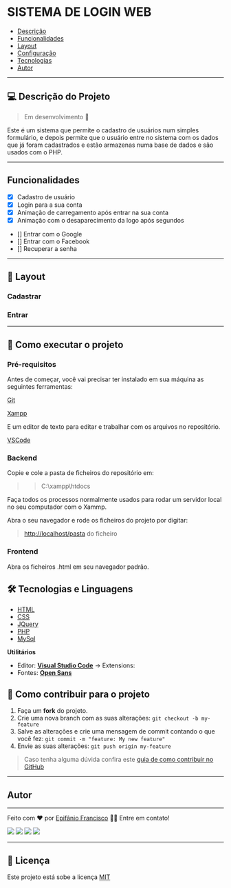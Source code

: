 # SISTEMA DE LOGIN WEB

* [Descrição](#descrição-do-projeto)
* [Funcionalidades](#funcionalidades)
* [Layout](#descrição-do-projeto)
* [Configuração](#como-executar-o-projeto)
* [Tecnologias](#tecnologias-e-linguagens)
* [Autor](#autor)

---

## 💻 Descrição do Projeto

> Em desenvolvimento 📢

Este é um sistema que permite o cadastro de usuários num simples formulário, e depois permite que o usuário entre no sistema com os dados que já foram cadastrados e estão armazenas numa base de dados e são usados com o PHP.

---

## Funcionalidades

* [x] Cadastro de usuário
* [x] Login para a sua conta
* [x] Animação de carregamento após entrar na sua conta
* [x] Animação com o desaparecimento da logo após segundos

* [] Entrar com o Google
* [] Entrar com o Facebook
* [] Recuperar a senha

---

## 🎨 Layout

### Cadastrar

### Entrar

---

## 🚀 Como executar o projeto

### Pré-requisitos

Antes de começar, você vai precisar ter instalado em sua máquina as seguintes ferramentas:

[Git](https://git-scm.com)

[Xampp](https://www.apachefriends.org/pt_br/download.html)

E um editor de texto para editar e trabalhar com os arquivos no repositório.

[VSCode](https://code.visualstudio.com/)

### Backend

Copie e cole a pasta de ficheiros do repositório em:

>> C:\xampp\htdocs

Faça todos os processos normalmente usados para rodar um servidor local no seu computador com o Xammp.

Abra o seu navegador e rode os ficheiros do projeto por digitar:

> <http://localhost/pasta> do ficheiro

### Frontend

Abra os ficheiros .html em seu navegador padrão.

## 🛠 Tecnologias e Linguagens

* [HTML](https://www.w3schools.com/html/)
* [CSS](https://www.w3schools.com/css/)
* [JQuery](https://jquery.com/)
* [PHP](https://www.php.net/)
* [MySql](https://www.mysql.com/)

**Utilitários**

* Editor:  **[Visual Studio Code](https://code.visualstudio.com/)**  → Extensions:  
* Fontes:  **[Open Sans](https://fonts.googleapis.com/css2?family=Open+Sans:ital,wght@0,300;0,400;0,500;0,600;0,700;0,800;1,300;1,400;1,500;1,600;1,700;1,800&display=swap)**

## 💪 Como contribuir para o projeto

1. Faça um **fork** do projeto.
2. Crie uma nova branch com as suas alterações: `git checkout -b my-feature`
3. Salve as alterações e crie uma mensagem de commit contando o que você fez: `git commit -m "feature: My new feature"`
4. Envie as suas alterações: `git push origin my-feature`

> Caso tenha alguma dúvida confira este [guia de como contribuir no GitHub](./CONTRIBUTING.md)

---

## Autor

---
Feito com ❤️ por [Epifânio Francisco](https://github.com/epifaniofrancisco) 👋🏽 Entre em contato!

<div>
  <a href="https://www.facebook.com/ACEDE-105470194242383" target="_blank"><img src="https://img.shields.io/badge/Facebook-1877F2?style=for-the-badge&logo=facebook&logoColor=white" target="_blank"></a>
  <a href="https://instagram.com/epifanio_francisco29" target="_blank"><img src="https://img.shields.io/badge/-Instagram-%23E4405F?style=for-the-badge&logo=instagram&logoColor=white" target="_blank"></a>
  <a href = "mailto:epifaniofrancisco03@gmail.com"><img src="https://img.shields.io/badge/Gmail-D14836?style=for-the-badge&logo=gmail&logoColor=white" target="_blank"></a>
  <a href="https://www.linkedin.com/in/epif%C3%A2nio-francisco-3a44741ba/" target="_blank"><img src="https://img.shields.io/badge/-LinkedIn-%230077B5?style=for-the-badge&logo=linkedin&logoColor=white" target="_blank"></a>

---

## 📝 Licença

Este projeto está sobe a licença [MIT](./LICENSE)
